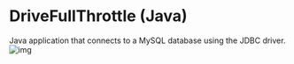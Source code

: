 # DriveFullThrottle (Java)
Java application that connects to a MySQL database using the JDBC driver.
![img](https://github.com/[morenopilaralejandro]/[drivefullthrottlejava]/blob/[master]/src/link_img/java_app.png?raw=true)

